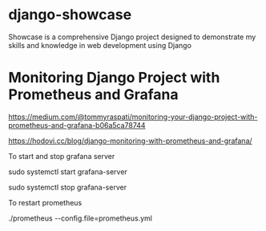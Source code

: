# django-showcase
Showcase is a comprehensive Django project designed to demonstrate my skills and knowledge in web development using Django

# Monitoring Django Project with Prometheus and Grafana

https://medium.com/@tommyraspati/monitoring-your-django-project-with-prometheus-and-grafana-b06a5ca78744


https://hodovi.cc/blog/django-monitoring-with-prometheus-and-grafana/



To start and stop grafana server

sudo systemctl start grafana-server

sudo systemctl stop grafana-server



To restart prometheus

./prometheus --config.file=prometheus.yml
